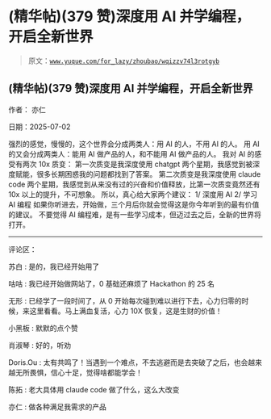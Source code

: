 # (精华帖)(379 赞)深度用 AI 并学编程，开启全新世界

> 原文：[`www.yuque.com/for_lazy/zhoubao/wqizzv74l3rotgyb`](https://www.yuque.com/for_lazy/zhoubao/wqizzv74l3rotgyb)

## (精华帖)(379 赞)深度用 AI 并学编程，开启全新世界

作者： 亦仁

日期：2025-07-02

强烈的感觉，慢慢的，这个世界会分成两类人：用 AI 的人，不用 AI 的人。 用 AI 的又会分成两类人：能用 AI 做产品的人，和不能用 AI 做产品的人。
我对 AI 的感受有两次 10x 质变： 第一次质变是我深度使用 chatgpt 两个星期，我感觉到被深度赋能，很多长期困惑我的问题都找到了答案。
第二次质变是我深度使用 claude code 两个星期，我感觉到从来没有过的兴奋和价值释放，比第一次质变竟然还有 10x 以上的提升，不可想象。
所以，真心给大家两个建议： 1/ 深度用 AI 2/ 学习 AI 编程 如果你听进去，开始做，三个月后你就会觉得这是你今年听到的最有价值的建议。
不要觉得 AI 编程难，是有一些学习成本，但迈过去之后，全新的世界将打开。

* * *

评论区：

苏白 : 是的，我已经开始用了

咕咕 : 我已经开始做网站了，0 基础还麻烦了 Hackathon 的 25 名

无形 : 已经学了一段时间了，从 0 开始每次碰到难以进行下去，心力归零的时候，来这里看看。马上满血复活，心力 10X 恢复，这是生财的价值！

小黑板 : 默默的点个赞

肖淑琴 : 好的，听劝

Doris.Ou : 太有共鸣了！当遇到一个难点，不去逃避而是去突破了之后，也会越来越无所畏惧，信心十足，觉得啥都能学会！

陈拓 : 老大具体用 claude code 做了什么，这么大改变

亦仁 : 做各种满足我需求的产品